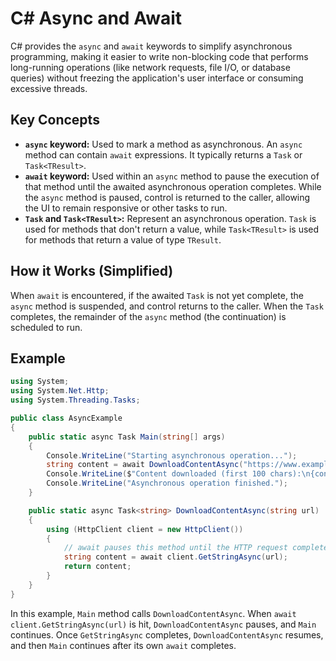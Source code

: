 # C# Async and Await

C# provides the `async` and `await` keywords to simplify asynchronous programming, making it easier to write non-blocking code that performs long-running operations (like network requests, file I/O, or database queries) without freezing the application's user interface or consuming excessive threads.

## Key Concepts

*   **`async` keyword:** Used to mark a method as asynchronous. An `async` method can contain `await` expressions. It typically returns a `Task` or `Task<TResult>`.
*   **`await` keyword:** Used within an `async` method to pause the execution of that method until the awaited asynchronous operation completes. While the `async` method is paused, control is returned to the caller, allowing the UI to remain responsive or other tasks to run.
*   **`Task` and `Task<TResult>`:** Represent an asynchronous operation. `Task` is used for methods that don't return a value, while `Task<TResult>` is used for methods that return a value of type `TResult`.

## How it Works (Simplified)

When `await` is encountered, if the awaited `Task` is not yet complete, the `async` method is suspended, and control returns to the caller. When the `Task` completes, the remainder of the `async` method (the continuation) is scheduled to run.

## Example

```csharp
using System;
using System.Net.Http;
using System.Threading.Tasks;

public class AsyncExample
{
    public static async Task Main(string[] args)
    {
        Console.WriteLine("Starting asynchronous operation...");
        string content = await DownloadContentAsync("https://www.example.com");
        Console.WriteLine($"Content downloaded (first 100 chars):\n{content.Substring(0, 100)}...");
        Console.WriteLine("Asynchronous operation finished.");
    }

    public static async Task<string> DownloadContentAsync(string url)
    {
        using (HttpClient client = new HttpClient())
        {
            // await pauses this method until the HTTP request completes
            string content = await client.GetStringAsync(url);
            return content;
        }
    }
}
```

In this example, `Main` method calls `DownloadContentAsync`. When `await client.GetStringAsync(url)` is hit, `DownloadContentAsync` pauses, and `Main` continues. Once `GetStringAsync` completes, `DownloadContentAsync` resumes, and then `Main` continues after its own `await` completes.

